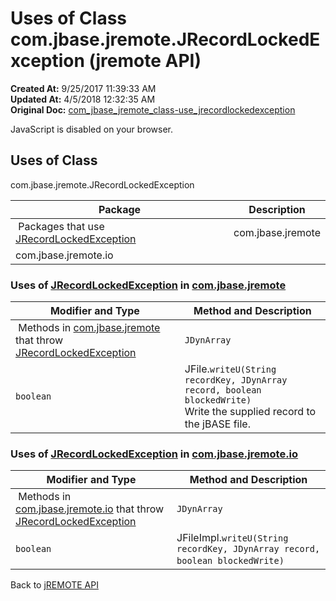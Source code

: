 # Uses of Class com.jbase.jremote.JRecordLockedException (jremote API)

**Created At:** 9/25/2017 11:39:33 AM  
**Updated At:** 4/5/2018 12:32:35 AM  
**Original Doc:** [com_jbase_jremote_class-use_jrecordlockedexception](https://docs.jbase.com/39249-class-use/com_jbase_jremote_class-use_jrecordlockedexception)  

<!--<br>    try {<br>        if (location.href.indexOf('is-external=true') == -1) {<br>            parent.document.title="Uses of Class com.jbase.jremote.JRecordLockedException (jremote   API)";<br>        }<br>    }<br>    catch(err) {<br>    }<br>//-->
JavaScript is disabled on your browser.



<!--<br>  allClassesLink = document.getElementById("allclasses\_navbar\_top");<br>  if(window==top) {<br>    allClassesLink.style.display = "block";<br>  }<br>  else {<br>    allClassesLink.style.display = "none";<br>  }<br>  //-->

## Uses of Class
com.jbase.jremote.JRecordLockedException

| Package<br> | Description<br> |
| --- | --- |
 Packages that use [JRecordLockedException](./../../jrecordlockedexception-%28jremote-api%29 "class in com.jbase.jremote")  | com.jbase.jremote<br> |  <br> |
| com.jbase.jremote.io<br> |  <br> |





### Uses of [JRecordLockedException](./../../jrecordlockedexception-%28jremote-api%29 "class in com.jbase.jremote") in [com.jbase.jremote](./../../../../jremote-api)


| Modifier and Type<br> | Method and Description<br> |
| --- | --- |
 Methods in [com.jbase.jremote](./../../../../jremote-api) that throw [JRecordLockedException](./../../jrecordlockedexception-%28jremote-api%29 "class in com.jbase.jremote")  | `JDynArray`<br> | JFile.`readU(String recordKey, boolean blockedRead)`<br>Read a record where the supplied recordKey is the key to the record and locks it for update.<br> |
| `boolean`<br> | JFile.`writeU(String recordKey, JDynArray record, boolean blockedWrite)`<br>Write the supplied record to the jBASE file.<br> |






### Uses of [JRecordLockedException](./../../jrecordlockedexception-%28jremote-api%29 "class in com.jbase.jremote") in [com.jbase.jremote.io](./../../io/com.jbase.jremote.io-%28jremote---api%29)


| Modifier and Type<br> | Method and Description<br> |
| --- | --- |
 Methods in [com.jbase.jremote.io](./../../io/com.jbase.jremote.io-%28jremote---api%29) that throw [JRecordLockedException](./../../jrecordlockedexception-%28jremote-api%29 "class in com.jbase.jremote")  | `JDynArray`<br> | JFileImpl.`readU(String recordKey, boolean blockedRead)` <br> |
| `boolean`<br> | JFileImpl.`writeU(String recordKey, JDynArray record, boolean blockedWrite)` <br> |

Back to [jREMOTE API](com_jbase_jremote_package-summary)
